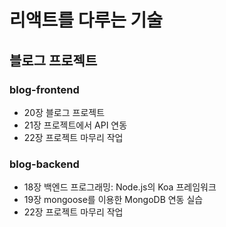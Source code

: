 # **리액트를 다루는 기술**

## 블로그 프로젝트

### **blog-frontend**

- 20장 블로그 프로젝트
- 21장 프로젝트에서 API 연동
- 22장 프로젝트 마무리 작업

### **blog-backend**

- 18장 백엔드 프로그래밍: Node.js의 Koa 프레임워크
- 19장 mongoose를 이용한 MongoDB 연동 실습
- 22장 프로젝트 마무리 작업